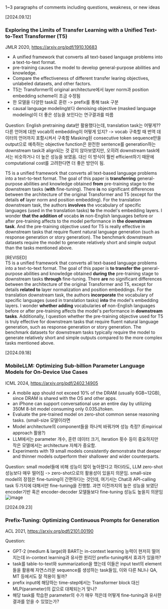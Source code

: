 1~3 paragraphs of comments including questions, weakness, or new ideas

[2024.09.12]
### Exploring the Limits of Transfer Learning with a Unified Text-to-Text Transformer (T5)
JMLR 2020, <https://arxiv.org/pdf/1910.10683>   
+ A unified framework that converts all text-based language problems into a text-to-text format.
+ pre-training causes the model to develop general-purpose abilities and knowledge.
+ Compare the effectiveness of different transfer learing objectives, unlabeled datasets, and other factors.
+ T5는 Transformer의 original architecture에서 layer norm과 position embedding scheme이 조금 수정됨
+ 한 모델을 다양한 task로 훈련 -> prefix를 통해 task 구분
+ causal language modeling보다 denoising objective (masked language modeling)이 더 좋은 성능을 보인다는 연구결과를 따름

Question: English pretraining data만 활용했다는데, translation task는 어떻게?? 다른 언어에 대한 vocab의 embedding이 어떻게 있지? -> vocab 구축할 때 번역 데이터의 언어까지 포함시켜서 구축함
Masking된 consecutive token sequence만을 output으로 예측하는 objective function은 완전한 sentence를 generation하는 downstream task과 align되는 것 같지 않아보였지만, 오히려 downstream task에서는 비슷하거나 더 높은 성능을 보였음. 대신 이 방식이 훨씬 efficient하기 때문에 computational cost를 고려한다면 더 좋은 방안이 됨.


T5 is a unified framework that converts all text-based language problems into a text-to-text format. The goal of this paper is **transferring** general-purpose abilities and knowledge obtained **from** pre-training stage to the downstream tasks (**with** fine-tuning). There **is** no significant differences between the architecture of the original Transformer and T5 (except for the details **of** layer norm and position embedding). For the translation downstream task, the authors **involves** the vocabulary of specific languages (used in the translation tasks) **to** the model's embedding layers. I wonder **that the addition of** vocabs **in** non-English languages before or after pre-training affects to the model performance in **the downstream task**. And the pre-training objective used for T5 is really effective in downstream tasks that require fluent natural language generation (such as response generation or story generation). The benchmark downstream datasets require the model to generate relatively short and simple output than the tasks mentioned above.

[REVISED]   
T5 is a unified framework that converts all text-based language problems into a text-to-text format. The goal of this paper is **to transfer the** general-purpose abilities and knowledge obtained **during the** pre-training stage to downstream tasks **through** fine-tuning. There **are** no significant differences between the architecture of the original Transformer and T5, except for details **related to** layer normalization and position embeddings. For the translation downstream task, the authors **incorporate** the vocabulary of specific languages (used in translation tasks) **into** the model's embedding layers. I wonder **whether adding** vocabularies **of** non-English languages before or after pre-training affects the model's performance in **downstream tasks**. Additionally, I question whether the pre-training objective used for T5 is truly effective for downstream tasks that require fluent natural language generation, such as response generation or story generation. The benchmark datasets for downstream tasks typically require the model to generate relatively short and simple outputs compared to the more complex tasks mentioned above.

[2024.09.18]
### MobileLLM: Optimizing Sub-billion Parameter Language Models for On-Device Use Cases
ICML 2024, <https://arxiv.org/pdf/2402.14905>   
+ A mobile app should not exceed 10% of the DRAM (usually 6GB~12GB), since DRAM is shared with the OS and other apps.
+ an iPhone can support conversational use an entire day by utilizing 350M 8-bit model consuming only 0.035J/token.
+ Evaluate the pre-trained model on zero-shot common sense reasoning tasks. (small-size 모델이라면
+ Model architecture의 component들을 하나씩 바꿔가며 성능 측정? (Empirical approach 활용?)
+ LLM에서는 parameter 개수, 훈련 데이터 크기, iteration 횟수 등이 중요하지만 작은 모델에서는 architecture 자체가 중요함.
+ Experiments with 19 small models consistently demonstrate that deeper and thinner models outperform their shallower and wider counterparts.

Question: small model들에 비해 성능이 많이 높아졌다고 하더라도, LLM zero-shot 성능보다 매우 떨어짐 -> zero-shot으로의 활용성이 있을지 의문임. small-size model의 장점은 fine-tuning이 간편하다는 것인데, 여기서는 Chat과 API-calling task 두가지에 대해서만 fine-tuning을 진행함. 과연 이전까지의 높은 성능을 보였단 encoder기반 혹은 encoder-decoder 모델들보다 fine-tuning 성능도 높을지 의문임
![image](https://github.com/user-attachments/assets/ec272530-4203-4947-9c77-c471cce21fca)

[2024.09.23]
### Prefix-Tuning: Optimizing Continuous Prompts for Generation
ACL 2021, <https://arxiv.org/pdf/2101.00190>   

Question: 
- GPT-2 (medium & large)와 BART는 in-context learning 능력이 현저히 떨어지는데 in-context learning과 유사한 원리인 prefix-tuning에서 효과가 있을까?
- task를 table-to-text와 summarization을 했는데 이들은 input text의 element들을 활용해 자연스러운 sequence를 생성하는 task들임, 이와 다른 NLI나 QA, MT 등에서도 잘 적용이 될까?
- prefix input에 해당하는 time-step에서는 Transformer block 대신 MLP(parameter)의 값으로 대체되는거 맞나?
- 해당 task를 학습한 parameter의 수가 매우 적은데 어떻게 fine-tuning과 유사한 결과를 얻을 수 있었는가? 
